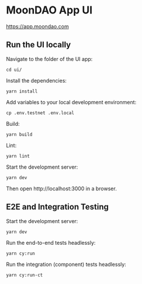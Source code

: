 # MoonDAO App UI

https://app.moondao.com

## Run the UI locally

Navigate to the folder of the UI app:
```
cd ui/
```

Install the dependencies:
```
yarn install
```

Add variables to your local development environment:
```
cp .env.testnet .env.local
```

Build:
```
yarn build
```

Lint:
```
yarn lint
```

Start the development server:
```
yarn dev
```

Then open http://localhost:3000 in a browser.

## E2E and Integration Testing
Start the development server:
```
yarn dev
```

Run the end-to-end tests headlessly:
```
yarn cy:run
```

Run the integration (component) tests headlessly:
```
yarn cy:run-ct
```
